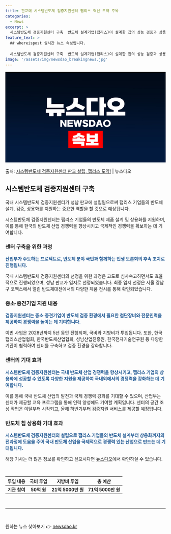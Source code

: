 ```yaml
---
title: 판교에 시스템반도체 검증지원센터 팹리스 혁신 도약 주목
categories:
  - News
excerpt: >
  시스템반도체 검증지원센터 구축  반도체 설계기업(팹리스)이 설계한 칩의 성능 검증과 상용화를 지원하는 ‘시스…
feature_text: >
  ## whereispost 실시간 뉴스 속보입니다.

  시스템반도체 검증지원센터 구축  반도체 설계기업(팹리스)이 설계한 칩의 성능 검증과 상용화를 지원하는 ‘시스…
image: '/assets/img/newsdao_breakingnews.jpg'
---
```


![뉴스다오 속보](/assets/img/newsdao_breakingnews.jpg)

<p>출처: <a href="https://newsdao.kr/4145" rel="dofollow">시스템반도체 검증지원센터 판교 설립, 팹리스 도약!</a> | 뉴스다오</p>

<h2 data-ke-size="size26">시스템반도체 검증지원센터 구축</h2>
국내 시스템반도체 검증지원센터가 성남 판교에 설립됨으로써 팹리스 기업들의 반도체 설계, 검증, 상용화를 지원하는 중요한 역할을 할 것으로 예상됩니다.

<p data-ke-size="size16">시스템반도체 검증지원센터는 팹리스 기업들의 반도체 제품 설계 및 상용화를 지원하며, 이를 통해 한국의 반도체 산업 경쟁력을 향상시키고 국제적인 경쟁력을 확보하는 데 기여합니다.</p>

<h3>센터 구축을 위한 과정</h3>
<b><span style="color: #1a5490;">산업부가 주도하는 프로젝트로, 반도체 분야 국민과 함께하는 민생 토론회의 후속 조치로 진행됩니다.</span></b> 

국내 시스템반도체 검증지원센터의 선정을 위한 과정은 고도로 심사숙고하면서도 효율적으로 진행되었으며, 성남 판교가 입지로 선정되었습니다. 최종 입지 선정은 서울 강남구 코엑스에서 열린 반도체대전에서의 다양한 제품 전시를 통해 확인되었습니다.

<h3>중소·중견기업 지원 내용</h3>
<b><span style="color: #1a5490;">검증지원센터는 중소·중견기업이 반도체 검증 환경에서 필요한 첨단장비와 전문인력을 제공하여 경쟁력을 높이는 데 기여합니다.</span></b>

이번 사업은 2028년까지 5년 동안 진행되며, 국비와 지방비가 투입됩니다. 또한, 한국팹리스산업협회, 한국반도체산업협회, 성남산업진흥원, 한국전자기술연구원 등 다양한 기관이 협력하여 센터를 구축하고 검증 환경을 강화합니다.

<h3>센터의 기대 효과</h3>
<b><span style="color: #1a5490;">시스템반도체 검증지원센터는 국내 반도체 산업 경쟁력을 향상시키고, 팹리스 기업의 상용화에 성공할 수 있도록 다양한 지원을 제공하여 국내외에서의 경쟁력을 강화하는 데 기여합니다.</span></b>

이를 통해 국내 반도체 산업의 발전과 국제 경쟁력 강화를 기대할 수 있으며, 산업부는 센터가 제공할 교육 프로그램을 통해 인력 양성에도 기여할 계획입니다. 센터의 공간 조성 작업은 이달부터 시작되고, 올해 하반기부터 검증지원 서비스를 제공할 예정입니다.

<h3>반도체 칩 상용화 기대 효과</h3>
<b><span style="color: #1a5490;">시스템반도체 검증지원센터의 설립으로 팹리스 기업들의 반도체 설계부터 상용화까지의 전과정에 도움을 주어 국내 반도체 산업을 국제적으로 경쟁력 있는 산업으로 만드는 데 기대됩니다.</span></b>

해당 기사는 더 많은 정보를 확인하고 싶으시다면 [뉴스다오](https://newsdao.kr/4145)에서 확인하실 수 있습니다.

<p data-ke-size="size16">&nbsp;</p>

<table>
<thead>
<tr>
<th style="text-align: center;">투입 내용</th>
<th style="text-align: center;">국비 투입</th>
<th style="text-align: center;">지방비 투입</th>
<th style="text-align: center;">총 예산</th>
</tr>
</thead>
<tbody>
<tr>
<td style="text-align: center; height: 17px;"><b>기관 참여</b></td>
<td style="text-align: center; height: 17px;"><b>50억 원</b></td>
<td style="text-align: center; height: 17px;"><b>21억 5000만 원</b></td>
<td style="text-align: center; height: 17px;"><b>71억 5000만 원</b></td>
</tr>
</tbody>
</table>

<p data-ke-size="size16">&nbsp;</p>

<hr>

<p data-ke-size="size16">&nbsp;</p> 

원하는 뉴스 찾아보기 👉 <a href="https://newsdao.kr" rel="dofollow">newsdao.kr</a>


